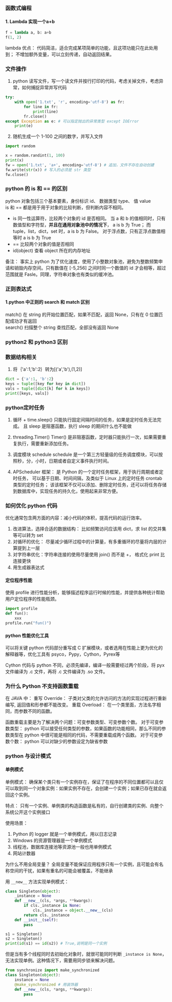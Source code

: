 ### 函数式编程
#### 1. Lambda 实现一个a+b
```python
f = lambda a, b: a+b
f(1, 2)
```
lambda 优点：
代码简洁，适合完成某项简单的功能，且这项功能只在此处用到； 
不增加额外变量，可以立刻传递，自动返回结果。

### 文件操作
1. python 读写文件，写一个读文件并按行打印的代码，考虑关掉文件，考虑异常，如何捕捉异常并写代码
```python
try:
    with open('1.txt', 'r', encoding='utf-8') as fr:
        for line in fr:
            print(line)
        fr.close()
except Exception as e: # 可以指定抛出的异常类型 except IOError
    print(e)
```

2. 随机生成一个 1-100 之间的数字，并写入文件 
```python
import random

x = random.randint(1, 100)
print(x)
fw = open('1.txt', 'a+', encoding='utf-8') # 追加，文件不存在自动创建
fw.write(str(x)) # 写入的必须是 str 类型
fw.close()
```

### python 的 is 和 == 的区别
python 对象包括三个基本要素，身份标识 id、 数据类型 type、 值 value  
is 和 == 都是用于用于对象的比较判断，但判断内容不相同。
- is 同一性运算符，比较两个对象的 id 是否相同。 当 a 和 b 的值相同时，只有数值型和字符型，**并且在通用对象池中的情况下**， a is b 为 True； 而 tuple，list，dict，set 时，a is b 为 False。 对于浮点数，只有正浮点数值相等时 a is b 为 True
- == 比较两个对象的值是否相同
- id(object) 查看 object 所在的内存地址

备注： 事实上 python 为了优化速度，使用了小整数对象池，避免为整数频繁申请和销毁内存空间。只有数值在 [-5,256] 之间时同一个数值的 id 才会相等，超过范围就是 Fasle。同理，字符串对象也有类似的缓冲池。

### 正则表达式
#### 1.python 中正则的 search 和 match 区别
match() 在 string 的开始位置匹配，如果不匹配，返回 None，只有在 0 位置匹配成功才有返回  
search() 扫描整个 string 查找匹配，全部没有返回 None

### python2 和 python3 区别

### 数据结构相关
1. 将｛'a':1,'b':2｝转为[('a','b'),(1,2)]
```python
dict = {'a':1, 'b':2}
keys = tuple([key for key in dict])
vals = tuple([dict[k] for k in keys])
print([keys, vals])
```

### python定时任务
1. 循环 + time.sleep()
只能执行固定间隔时间的任务，如果是定时任务无法完成。 且 sleep 是阻塞函数，执行 sleep 的期间什么也不能做

2. threading.Timer()
Timer() 是非阻塞函数，定时器只能执行一次，如果需要重复执行，需要重新添加任务。

3. 调度模块 schedule
schedule 是一个第三方轻量级的任务调度模块，可以按照秒，分，小时，日期或者自定义事件执行时间。

4. APScheduler 框架：  是 Python 的一个定时任务框架，用于执行周期或者定时任务，
可以基于日期、时间间隔，及类似于 Linux 上的定时任务 crontab 类型的定时任务；
该该框架不仅可以添加、删除定时任务，还可以将任务存储到数据库中，实现任务的持久化，使用起来非常方便。

### 如何优化 python 代码
优化通常包含两方面的内容：减小代码的体积，提高代码的运行效率。
1. 改进算法，选择合适的数据结构： 比如频繁访问应该用 dict，求 list 的交并集等可以转为 set
2. 对循环的优化： 尽量减少循环过程中的计算量，有多重循环的尽量将内层的计算提到上一层
3. 对字符串优化：字符串连接的使用尽量使用 join() 而不是 +， 格式化 print 比连接更快
4. 用生成器表达式

#### 定位程序性能
使用 profile 进行性能分析，能够描述程序运行时候的性能，并提供各种统计帮助用户定位程序的性能瓶颈。
```python
import profile
def fun():
	xxx
profile.run("fun()")
```

#### python 性能优化工具
可以将关键 python 代码部分重写成 C 扩展模块，或者选用在性能上更为优化的解释器等，优化工具有 psyco，Pypy，Cython，Pyrex等

Cython 代码与 python 不同，必须先编译，编译一般需要经过两个阶段，将 pyx 文件编译为 .c 文件，再将 .c 文件编译为 .so 文件。

### 为什么 Python 不支持函数重载
在 JAVA 中：
重写 Override： 子类对父类的允许访问的方法的实现过程进行重新编写, 返回值和形参都不能改变。
重载 Overload： 在一个类里面，方法名字相同，而参数不同的函数。

函数重载主要是为了解决两个问题：可变参数类型、可变参数个数。
对于可变参数类型： python 可以接受任何类型的参数，如果函数的功能相同，那么不同的参数类型在 python 中很可能是相同的代码，不需要重载成两个函数。
对于可变参数个数： python 可以对缺少的参数设定为缺省参数

### python 与设计模式
#### 单例模式
单例模式： 确保某个类只有一个实例存在，保证了在程序的不同位置都可以且仅可以取到同一个对象实例：如果实例不存在，会创建一个实例；如果已存在就会返回这个实例。

特点： 只有一个实例、单例类的构造函数是私有的，自行创建类的实例、向整个系统公开这个实例接口

使用场景：
1. Python 的 logger 就是一个单例模式，用以日志记录
2. Windows 的资源管理器是一个单例模式
3. 线程池，数据库连接池等资源池一般也用单例模式
4. 网站计数器

为什么不用全局变量？
全局变量不能保证应用程序只有一个实例，且可能会有名称空间的干扰，如果有重名的可能会被覆盖，不能继承

用 `__new__` 方法实现单例模式：

```python
class Singleton(object):
    _instance = None
    def __new__(cls, *args, **kwargs):
        if cls._instance is None:
            cls._instance = object.__new__(cls)
        return cls._instance
    def __init__(self):
        pass

s1 = Singleton()
s2 = Singleton()
print(id(s1) == id(s2)) # True,说明是同一个实例
```

但是当有多个线程同时去初始化对象时，就很可能同时判断 `_instance is None`，无法实现单例。这种情况下，需要用同步锁来解决问题。
```python
from synchronize import make_synchronized
class Singleton(object):
    instance = None
    @make_synchronized # 用装饰器
    def __new__(cls, *args, **kwargs):
    	pass
```